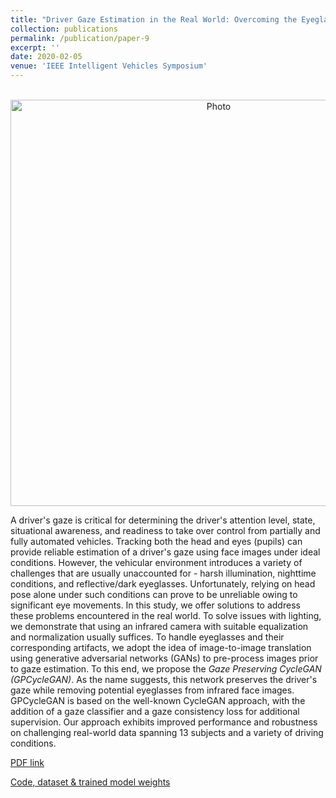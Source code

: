 ```yaml
---
title: "Driver Gaze Estimation in the Real World: Overcoming the Eyeglass Challenge"
collection: publications
permalink: /publication/paper-9
excerpt: ''
date: 2020-02-05
venue: 'IEEE Intelligent Vehicles Symposium'
---
```

<p align="center">
  <img src="https://arangesh.github.io/images/paper-9-im.png?raw=true" alt="Photo" style="width: 650px;"/> 
</p>

A driver's gaze is critical for determining the driver's attention level, state, situational awareness, and readiness to take over control from partially and fully automated vehicles. Tracking both the head and eyes (pupils) can provide reliable estimation of a driver's gaze using face images under ideal conditions. However, the vehicular environment introduces a variety of challenges that are usually unaccounted for - harsh illumination, nighttime conditions, and reflective/dark eyeglasses. Unfortunately, relying on head pose alone under such conditions can prove to be unreliable owing to significant eye movements. In this study, we offer solutions to address these problems encountered in the real world. To solve issues with lighting, we demonstrate that using an infrared camera with suitable equalization and normalization usually suffices. To handle eyeglasses and their corresponding artifacts, we adopt the idea of image-to-image translation using generative adversarial networks (GANs) to pre-process images prior to gaze estimation. To this end, we propose the *Gaze Preserving CycleGAN (GPCycleGAN)*. As the name suggests, this network preserves the driver's gaze while removing potential eyeglasses from infrared face images. GPCycleGAN is based on the well-known CycleGAN approach, with the addition of a gaze classifier and a gaze consistency loss for additional supervision. Our approach exhibits improved performance and robustness on challenging real-world data spanning 13 subjects and a variety of driving conditions.

[PDF link](http://cvrr.ucsd.edu/publications/2020/GPCycleGAN.pdf)

[Code, dataset & trained model weights](https://github.com/arangesh/GPCycleGAN)
